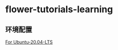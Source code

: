 # flower-tutorials-learning

## 环境配置
[For Ubuntu-20.04-LTS](https://polar-forgery-46b.notion.site/Env-Ubuntu-20-04-LTS-769e40de6d7c4612b3c5e06a9adb8555?pvs=4)
